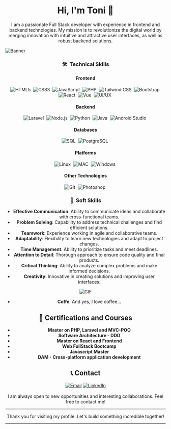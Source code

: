 <div align="center">
  <h1 align="center">Hi, I'm Toni 👋</h1>
</div>

<p align="center">
  I am a passionate Full Stack developer with experience in frontend and backend technologies. My mission is to revolutionize the digital world by merging innovation with intuitive and attractive user interfaces, as well as robust backend solutions.
</p>

<div style="display: flex; align-content: center;">
  <img src="https://github.com/user-attachments/assets/e396416c-0a39-455f-811e-e80c849c0922" alt="Banner"" />
</div>


<div align="center">

### 🛠 &nbsp;Technical Skills

#### Frontend
![HTML5](https://img.shields.io/badge/HTML5-E34F26?style=flat&logo=html5&logoColor=white)&nbsp;
![CSS3](https://img.shields.io/badge/CSS3-1572B6?style=flat&logo=css3&logoColor=white)&nbsp;
![JavaScript](https://img.shields.io/badge/JavaScript-F7DF1E?style=flat&logo=javascript&logoColor=black)&nbsp;
![PHP](https://img.shields.io/badge/PHP-777BB4?style=flat&logo=php&logoColor=white)&nbsp;
![Tailwind CSS](https://img.shields.io/badge/Tailwind%20CSS-38B2AC?style=flat&logo=tailwind-css&logoColor=white)&nbsp;
![Bootstrap](https://img.shields.io/badge/Bootstrap-563D7C?style=flat&logo=bootstrap&logoColor=white)&nbsp;
![React](https://img.shields.io/badge/React-20232A?style=flat&logo=react&logoColor=61DAFB)&nbsp;
![Vue](https://img.shields.io/badge/Vue-4FC08D?style=flat&logo=vue.js&logoColor=white)&nbsp;
![UI/UX](https://img.shields.io/badge/UI%2FUX-000000?style=flat&logo=adobe&logoColor=white)&nbsp;

#### Backend
![Laravel](https://img.shields.io/badge/Laravel-FF2D20?style=flat&logo=laravel&logoColor=white)&nbsp;
![Node.js](https://img.shields.io/badge/Node.js-43853D?style=flat&logo=node.js&logoColor=white)&nbsp;
![Python](https://img.shields.io/badge/Python-3776AB?style=flat&logo=python&logoColor=white)&nbsp;
![Java](https://img.shields.io/badge/Java-007396?style=flat&logo=java&logoColor=white)&nbsp;
![Android Studio](https://img.shields.io/badge/Android%20Studio-3DDC84?style=flat&logo=android-studio&logoColor=white)&nbsp;

#### Databases
![SQL](https://img.shields.io/badge/SQL-4479A1?style=flat&logo=postgresql&logoColor=white)&nbsp;
![PostgreSQL](https://img.shields.io/badge/PostgreSQL-336791?style=flat&logo=postgresql&logoColor=white)&nbsp;

#### Platforms
![Linux](https://img.shields.io/badge/Linux-FCC624?style=flat&logo=linux&logoColor=black)&nbsp;
![MAC](https://img.shields.io/badge/macOS-000000?style=flat&logo=apple&logoColor=white)&nbsp;
![Windows](https://img.shields.io/badge/Windows-0078D6?style=flat&logo=windows&logoColor=white)&nbsp;

#### Other Technologies
![Git](https://img.shields.io/badge/Git-F05032?style=flat&logo=git&logoColor=white)&nbsp;
![Photoshop](https://img.shields.io/badge/Photoshop-31A8FF?style=flat&logo=adobe-photoshop&logoColor=white)&nbsp;

### 🌟 &nbsp;Soft Skills

- **Effective Communication**: Ability to communicate ideas and collaborate with cross-functional teams.
- **Problem Solving**: Capability to address technical challenges and find efficient solutions.
- **Teamwork**: Experience working in agile and collaborative teams.
- **Adaptability**: Flexibility to learn new technologies and adapt to project changes.
- **Time Management**: Ability to prioritize tasks and meet deadlines.
- **Attention to Detail**: Thorough approach to ensure code quality and final products.
- **Critical Thinking**: Ability to analyze complex problems and make informed decisions.
- **Creativity**: Innovative in creating solutions and improving user interfaces.

<div align="center">
<img src="https://i.gifer.com/origin/09/097db72c8ff26d217f187fedb73f6d32_w200.gif" alt="GIF">
</div>

- **Coffe**: And yes, I love coffee...

## 📜 Certifications and Courses

- **Master on PHP, Laravel and MVC-POO**
- **Software Architecture - DDD**
- **Master on React and Frontend**
- **Web FullStack Bootcamp**
- **Javascript Master**
- **DAM - Cross-platform application development**

## 📞 Contact

<div align="center">
  <a href="mailto:tvr9869@gmail.com"><img src="https://img.shields.io/badge/Email-D14836?style=flat&logo=gmail&logoColor=white" alt="Email"></a>
  <a href="https://www.linkedin.com/in/tonivieirarubio-informatico/"><img src="https://img.shields.io/badge/LinkedIn-0077B5?style=flat&logo=linkedin&logoColor=white" alt="LinkedIn"></a>
</div>

<br />
I am always open to new opportunities and interesting collaborations. Feel free to contact me!

---

Thank you for visiting my profile. Let's build something incredible together!

---
